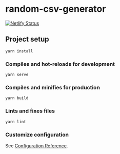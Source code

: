 # random-csv-generator

[![Netlify Status](https://api.netlify.com/api/v1/badges/dfd018fd-0840-4ec7-8781-a86b67d6c8d7/deploy-status)](https://randomcsv.fbuervenich.de)


## Project setup

```
yarn install
```

### Compiles and hot-reloads for development

```
yarn serve
```

### Compiles and minifies for production

```
yarn build
```

### Lints and fixes files

```
yarn lint
```

### Customize configuration

See [Configuration Reference](https://cli.vuejs.org/config/).
